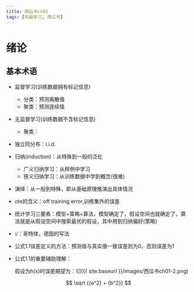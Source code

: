 ```yaml
---
title: 西瓜书ch01
tags: [机器学习, 西瓜书]
---
```

# 绪论

## 基本术语

- 监督学习(训练数据拥有标记信息)
  - 分类：预测离散值
  - 聚类：预测连续值

- 无监督学习(训练数据不含标记信息)
  - 聚类：

- 独立同分布：i.i.d.

- 归纳(induction)：从特殊到一般的泛化
  - 广义归纳学习：从样例中学习
  - 狭义归纳学习：从训练数据中学到概念(很难)
  
- 演绎：从一般到特殊，即从基础原理推演出具体情况

- ote的含义：off training error,训练集外的误差

- 统计学习三要素：模型+策略+算法，模型确定了，假设空间也就确定了，算法就是从假设空间中搜索最优的假设，其中用到归纳偏好(策略)

- $\mathfrak{L}$：哥特体，德国的写法 

- 公式1.1误差定义的方法：预测值与真实值一致误差则为0，否则误差为1

- 公式1.1的重要辅助理解：

  假设为h(x)时误差期望为：![]({{ site.baseurl }}/images/西瓜书ch01-2.png)

$$
\sqrt {{a^2} + {b^2}} 
$$

